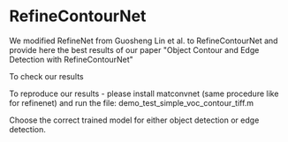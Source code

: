 # RefineContourNet

We modified RefineNet from Guosheng Lin et al. to RefineContourNet and provide here the best results of our paper 
"Object Contour and Edge Detection with RefineContourNet"

To check our results

To reproduce our results - please install matconvnet (same procedure like for refinenet) and run the file:
demo_test_simple_voc_contour_tiff.m

Choose the correct trained model for either object detection or edge detection.  
